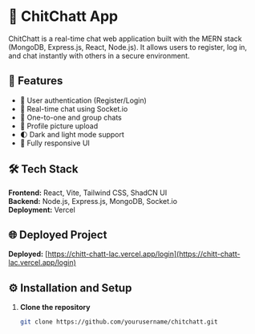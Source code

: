 # 💬 ChitChatt App

ChitChatt is a real-time chat web application built with the MERN stack (MongoDB, Express.js, React, Node.js). It allows users to register, log in, and chat instantly with others in a secure environment.  

## 🚀 Features

- 🔐 User authentication (Register/Login)
- 💬 Real-time chat using Socket.io
- 👥 One-to-one and group chats
- 📸 Profile picture upload
- 🌓 Dark and light mode support
- 📱 Fully responsive UI

## 🛠️ Tech Stack

**Frontend:** React, Vite, Tailwind CSS, ShadCN UI  
**Backend:** Node.js, Express.js, MongoDB, Socket.io  
**Deployment:** Vercel

## 🌐 Deployed Project

**Deployed:** [https://chitt-chatt-lac.vercel.app/login](https://chitt-chatt-lac.vercel.app/login)

## ⚙️ Installation and Setup

1. **Clone the repository**
   ```bash
   git clone https://github.com/yourusername/chitchatt.git
